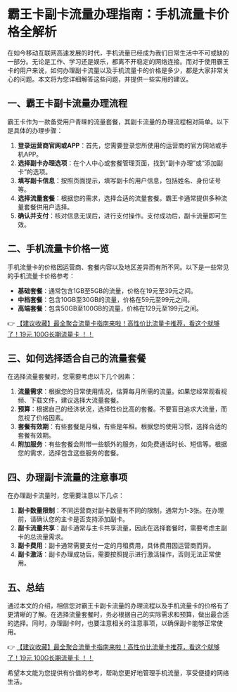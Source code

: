 # 霸王卡副卡流量办理指南：手机流量卡价格全解析

在如今移动互联网高速发展的时代，手机流量已经成为我们日常生活中不可或缺的一部分。无论是工作、学习还是娱乐，都离不开稳定的网络连接。而对于使用霸王卡的用户来说，如何办理副卡流量以及手机流量卡的价格是多少，都是大家非常关心的问题。本文将为您详细解答这些问题，并提供一些实用的建议。

## 一、霸王卡副卡流量办理流程

霸王卡作为一款备受用户青睐的流量套餐，其副卡流量的办理流程相对简单。以下是具体的办理步骤：

1. **登录运营商官网或APP**：首先，您需要登录您所使用的运营商的官方网站或手机APP。
2. **选择副卡办理选项**：在个人中心或套餐管理页面，找到“副卡办理”或“添加副卡”的选项。
3. **填写副卡信息**：按照页面提示，填写副卡的用户信息，包括姓名、身份证号等。
4. **选择流量套餐**：根据您的需求，选择合适的流量套餐。霸王卡通常提供多种流量套餐供用户选择。
5. **确认并支付**：核对信息无误后，进行支付操作。支付成功后，副卡流量即可生效。

## 二、手机流量卡价格一览

手机流量卡的价格因运营商、套餐内容以及地区差异而有所不同。以下是一些常见的手机流量卡价格参考：

- **基础套餐**：通常包含1GB至5GB的流量，价格在19元至39元之间。
- **中档套餐**：包含10GB至30GB的流量，价格在59元至99元之间。
- **高端套餐**：包含50GB至100GB的流量，价格在129元至199元之间。

👉 [【建议收藏】最全聚合流量卡指南来啦！高性价比流量卡推荐，看这个就够了！19元 100G长期流量卡 ！！](https://bit.ly/Liuliangka)

## 三、如何选择适合自己的流量套餐

在选择流量套餐时，您需要考虑以下几个因素：

1. **流量需求**：根据您的日常使用情况，估算每月所需的流量。如果您经常观看视频、下载文件，建议选择大流量套餐。
2. **预算**：根据自己的经济状况，选择性价比高的套餐。不要盲目追求大流量，而忽视了价格因素。
3. **套餐有效期**：有些套餐是月租，有些是年租。根据您的使用习惯，选择合适的套餐有效期。
4. **附加服务**：有些套餐会附带一些额外的服务，如免费通话时长、短信等。根据您的需求，选择包含这些服务的套餐。

## 四、办理副卡流量的注意事项

在办理副卡流量时，您需要注意以下几点：

1. **副卡数量限制**：不同运营商对副卡数量有不同的限制，通常为1-3张。在办理前，请确认您的主卡是否支持添加副卡。
2. **副卡流量共享**：副卡通常与主卡共享流量，因此在选择套餐时，需要考虑主副卡的总流量需求。
3. **副卡费用**：副卡通常需要支付一定的月租费用，具体费用因运营商而异。
4. **副卡激活**：副卡办理成功后，需要按照提示进行激活操作，否则无法正常使用。

## 五、总结

通过本文的介绍，相信您对霸王卡副卡流量的办理流程以及手机流量卡的价格有了更清晰的了解。在选择流量套餐时，务必根据自己的实际需求和预算，做出最合适的选择。同时，办理副卡时，也要注意相关的注意事项，以确保副卡能够正常使用。

👉 [【建议收藏】最全聚合流量卡指南来啦！高性价比流量卡推荐，看这个就够了！19元 100G长期流量卡 ！！](https://bit.ly/Liuliangka)

希望本文能为您提供有价值的参考，帮助您更好地管理手机流量，享受便捷的网络生活。